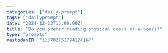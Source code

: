 ```yaml
---
categories: ["daily-prompt"]
tags: ["dailyprompt"]
date: "2024-12-23T15:00:00Z"
title: "Do you prefer reading physical books or e-books?"
type: "prompts"
mastodonID: "113702751794124167"
---
```

